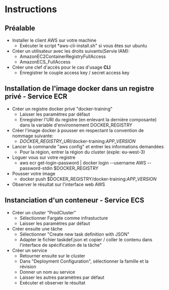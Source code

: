 # Instructions

## Préalable

- Installer le client AWS sur votre machine
    - Exécuter le script *aws-cli-install.sh" si vous êtes sur ubuntu
- Créer un utilisateur avec les droits suivants(Servie IAM):
    - AmazonEC2ContainerRegistryFullAccess
    - AmazonECS_FullAccess
- Créer une clef d'accès pour le cas d'usage **CLI**
    - Enregistrer le couple access key / secret access key

## Installation de l'image docker dans un registre privé - Service ECR

- Créer un registre docker privé "docker-training"
    - Laisser les paramètres par défaut
    - Enregistrer l'URI du registre (en enlevant la dernière composante) dans la variable d'environnement DOCKER_REGISTRY
- Créer l'image docker à pousser en respectant la convention de nommage suivante:
    - *DOCKER_REGISTRY_URI*/docker-training:*APP_VERSION*
- Lancer la commande "aws config" et entrer les informations demandées
    - Pour la région, entrer la région du cluster (exple: eu-west-3)
- Loguer vous sur votre registre
    - aws ecr get-login-password | docker login --username AWS --password-stdin $DOCKER_REGISTRY
- Pousser votre image
    - docker push $DOCKER_REGISTRY/docker-training:*APP_VERSION* 
- Observer le résultat sur l'interface web AWS

## Instanciation d'un conteneur - Service ECS

- Créer un cluster "ProdCluster"​
    - Sélectionner Fargate comme infrastucture
    - Laisser les paramètres par défaut
- Créer ensuite une tâche
    - Sélectionner "Create new task definition with JSON"
    - Adapter le fichier taskdef.json et copier / coller le contenu dans l'interface de spécification de la tâche"
- Créer un service
    - Retourner ensuite sur le cluster
    - Dans "Deployment Configuration", sélectionner la famille et la révision
    - Donner un nom au service
    - Laisser les autres paramètres par défaut
    - Exécuter et observer le résultat

